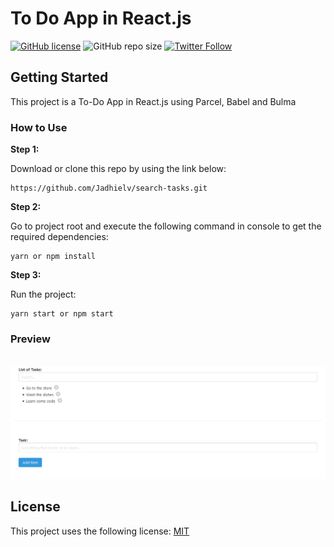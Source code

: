# To Do App in React.js

[![GitHub license](https://img.shields.io/badge/license-MIT-blue.svg)](https://github.com/Jadhielv/search-tasks/blob/master/LICENSE)
![GitHub repo size](https://img.shields.io/github/repo-size/jadhielv/search-tasks)
[![Twitter Follow](https://img.shields.io/twitter/follow/jadhielv?style=social)](https://twitter.com/intent/follow?screen_name=jadhielv)

## Getting Started

This project is a To-Do App in React.js using Parcel, Babel and Bulma

### How to Use

**Step 1:**

Download or clone this repo by using the link below:

```
https://github.com/Jadhielv/search-tasks.git
```

**Step 2:**

Go to project root and execute the following command in console to get the required dependencies: 

``` 
yarn or npm install
```

**Step 3:**

Run the project: 

``` 
yarn start or npm start
```

### Preview

<br/>

<div align="center">
    <img width="1095" title="To-Do App" src="assets/search-tasks.gif">
</div>

## License
<!--- If you're not sure which open license to use see https://choosealicense.com/--->

This project uses the following license: [MIT](LICENSE)